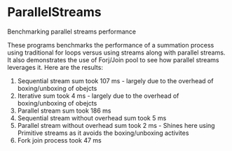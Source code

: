 # ParallelStreams
Benchmarking parallel streams performance

These programs benchmarks the performance of a summation process using traditional for loops versus using streams along with parallel streams. It also demonstrates the use of Forj/Join pool to see how parallel streams leverages it.
Here are the results:

1. Sequential stream sum took 107 ms - largely due to the overhead of boxing/unboxing of obejcts
2. Iterative sum took 4 ms - largely due to the overhead of boxing/unboxing of obejcts
3. Parallel stream sum took 186 ms
4. Sequential stream without overhead sum took 5 ms
5. Parallel stream without overhead sum took 2 ms - Shines here using Primitive streams as it avoids the boxing/unboxing activites
6. Fork join process took 47 ms
